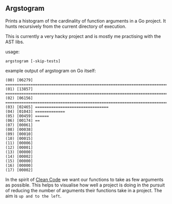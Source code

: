 Argstogram
----------

Prints a histogram of the cardinality of function arguments in a Go project. It hunts recursively from the current directory of execution.

This is currently a very hacky project and is mostly me practising with the AST libs.

usage:

`argstogram [-skip-tests]`

example output of argstogram on Go itself:

```
(00) [06279] ===================================================================================
(01) [13857] ========================================================================================================================================================================================
(02) [06156] =================================================================================
(03) [02465] ================================
(04) [01043] =============
(05) [00459] ======
(06) [00174] ==
(07) [00061]
(08) [00038]
(09) [00010]
(10) [00015]
(11) [00006]
(12) [00001]
(13) [00000]
(14) [00002]
(15) [00000]
(16) [00000]
(17) [00002]
```

In the spirit of [Clean Code](http://www.goodreads.com/book/show/3735293-clean-code) we want our functions to take as few arguments as possible. This helps to visualise how well a project is doing in the pursuit of reducing the number of arguments their functions take in a project. The aim is `up and to the left`.
